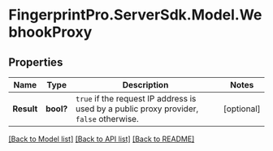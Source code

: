 # FingerprintPro.ServerSdk.Model.WebhookProxy
## Properties

Name | Type | Description | Notes
------------ | ------------- | ------------- | -------------
**Result** | **bool?** | `true` if the request IP address is used by a public proxy provider, `false` otherwise.  | [optional] 

[[Back to Model list]](../README.md#documentation-for-models) [[Back to API list]](../README.md#documentation-for-api-endpoints) [[Back to README]](../README.md)

